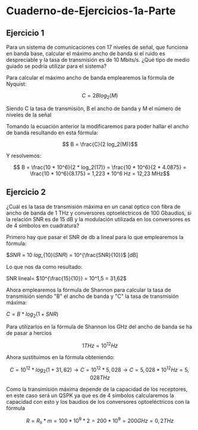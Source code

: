 # Cuaderno-de-Ejercicios-1a-Parte


## Ejercicio 1

Para un sistema de comunicaciones con 17 niveles de señal, que funciona en banda
base, calcular el máximo ancho de banda si el ruido es despreciable y la tasa de
transmisión es de 10 Mbits/s. ¿Qué tipo de medio guiado se podría utilizar para el
sistema?

Para calcular el máximo ancho de banda emplearemos la fórmula de Nyquist:

$$ C = 2B log_2(M) $$

Siendo C la tasa de transmisión, B el ancho de banda y M el número de niveles de la señal

Tomando la ecuación anterior la modificaremos para poder hallar el ancho de banda resultando en esta fórmula:

$$ B = \frac{C}{2 log_2(M)}$$

Y resolvemos:

$$ B = \frac{10 * 10^6}{2 * log_2(17)} = \frac{10 * 10^6}{2 * 4.0875} = \frac{10 * 10^6}{8.175} = 1,223 * 10^6 Hz = 12,23 MHz$$

## Ejercicio 2

¿Cuál es la tasa de transmisión máxima en un canal óptico con fibra de ancho de banda
de 1 THz y conversores optoeléctricos de 100 Gbaudios, si la relación SNR es de 15
dB y la modulación utilizada en los conversores es de 4 símbolos en cuadratura?

Primero hay que pasar el SNR de db a lineal para lo que emplearemos la fórmula:

$𝑆𝑁𝑅 = 10 𝑙𝑜𝑔_{10}(𝑆𝑁𝑅) = 10^{\frac{SNR}{10}}$ [dB]

Lo que nos da como resultado:

SNR lineal= $10^{\frac{15}{10}} = 10^1,5 = 31,62$

Ahora emplearemos la fórmula de Shannon para calcular la tasa de transmisión siendo "B" el ancho de banda y "C" la tasa de transmisión máxima:

$C = B * log_2(1 + SNR)$

Para utilizarlos en la fórmula de Shannon los GHz del ancho de banda se ha de pasar a hercios

$$1THz = 10^{12}Hz $$

Ahora sustituimos en la fórmula obteniendo:

$$C = 10^{12} * log_2(1 + 31,62) \rightarrow C = 10^{12} * 5,028 \rightarrow  C = 5,028 * 10^{12} Hz = 5,028 THz$$

Como la transimisión máxima depende de la capacidad de los receptores, en este caso será un QSPK ya que es de 4 símbolos calcularemos la capacidad con esto y los baudios de los conversores optoeléctricos con la fórmula

$$R = R_s * m = 100 * 10^9 * 2 = 200 * 10^9 = 200 GHz = 0,2 THz$$ 



